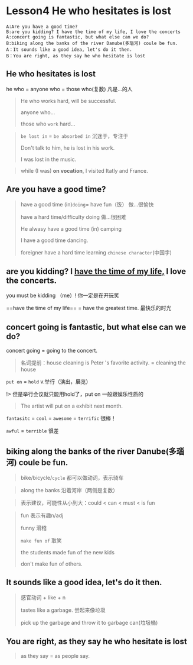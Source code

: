 # Lesson4 He who hesitates is lost

```
A:Are you have a good time?
B:are you kidding? I have the time of my life, I love the concerts
A:concert going is fantastic, but what else can we do?
B:biking along the banks of the river Danube(多瑙河) coule be fun.
A：It sounds like a good idea, let's do it then.
B：You are right, as they say he who hesitate is lost

```



## He who hesitates is lost

he who = anyone who = those who(复数) 凡是...的人

> He who works hard, will be successful.
>
> anyone who...
>
> those who `work` hard...



> `be lost in` = `be absorbed in` 沉迷于，专注于
>
> Don't talk to him, he is lost in his work.
>
> I was lost in the music.



> while (I was) **on vocation**, I visited Itatly and France.



## Are you have a good time?

> have a good time (in)`doing`= have fun（饭）  做...很愉快
>
> have a hard time/difficulty doing  做...很困难
>
> 
>
> He alwasy have a good time (in) camping
>
> I have a good time dancing.
>
> foreigner have a hard time learning `chinese character`(中国字)



## are you kidding? I <u>have the time of my life,</u> I love the concerts.

you must be kidding （me）! 你一定是在开玩笑

==have the time of my life== = have the greatest time. 最快乐的时光



## concert going is fantastic, but what else can we do?

concert going = going to the concert.

> 名词提前：house cleaning is Peter 's favorite activity.  = cleaning the house

`put on` = `hold`  v.举行（演出，展览）

!> 但是举行会议就只能用hold了，put on 一般跟娱乐性质的

> The artist will put on a exhibit next month.

`fantasitc` = `cool` = `awesome` = `terrific`  很棒！

`awful` = `terrible` 很差

## biking along the banks of the river Danube(多瑙河) coule be fun.

> bike/bicycle/`cycle` 都可以做动词，表示骑车

> along the banks 沿着河岸（两侧是复数）

> 表示建议，可能性从小到大：could < can < must < is fun

> fun 表示有趣n/adj
>
> funny 滑稽
>
> `make fun of` 取笑
>
> the students made fun of the new kids
>
> don't make fun of others.

## It sounds like a good idea, let's do it then.

> 感官动词 + like + n
>
> tastes like a garbage. 尝起来像垃圾
>
> pick up the garbage and throw it to garbage can(垃圾桶)

## You are right, as they say he who hesitate is lost

> as they say = as people say.



